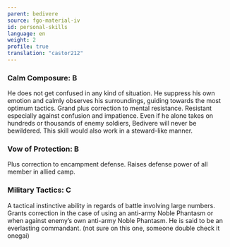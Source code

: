 ```yaml
---
parent: bedivere
source: fgo-material-iv
id: personal-skills
language: en
weight: 2
profile: true
translation: "castor212"
---
```


### Calm Composure: B

He does not get confused in any kind of situation. He suppress his own emotion and calmly observes his surroundings, guiding towards the most optimum tactics.
Grand plus correction to mental resistance. Resistant especially against confusion and impatience. Even if he alone takes on hundreds or thousands of enemy soldiers, Bedivere will never be bewildered.
This skill would also work in a steward-like manner.

### Vow of Protection: B

Plus correction to encampment defense.
Raises defense power of all member in allied camp.

### Military Tactics: C

A tactical instinctive ability in regards of battle involving large numbers.
Grants correction in the case of using an anti-army Noble Phantasm or when against enemy’s own anti-army Noble Phantasm.
He is said to be an everlasting commandant. (not sure on this one, someone double check it onegai)
